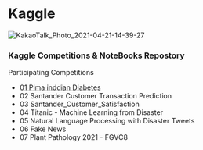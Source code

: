 # Kaggle
![KakaoTalk_Photo_2021-04-21-14-39-27](https://user-images.githubusercontent.com/68190553/115502285-a370fe80-a2af-11eb-95eb-fd0c26887f4f.png)
### Kaggle Competitions & NoteBooks Repostory

 Participating Competitions
 - [01 Pima inddian Diabetes](https://github.com/jerife/Kaggle/blob/main/01%20Pima%20inddian%20Diabetes.ipynb)
 - 02 Santander Customer Transaction Prediction
 - 03 Santander_Customer_Satisfaction
 - 04 Titanic - Machine Learning from Disaster
 - 05 Natural Language Processing with Disaster Tweets
 - 06 Fake News
 - 07 Plant Pathology 2021 - FGVC8
